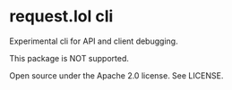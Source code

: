 # request.lol cli

Experimental cli for API and client debugging.

This package is NOT supported.

Open source under the Apache 2.0 license. See LICENSE.
